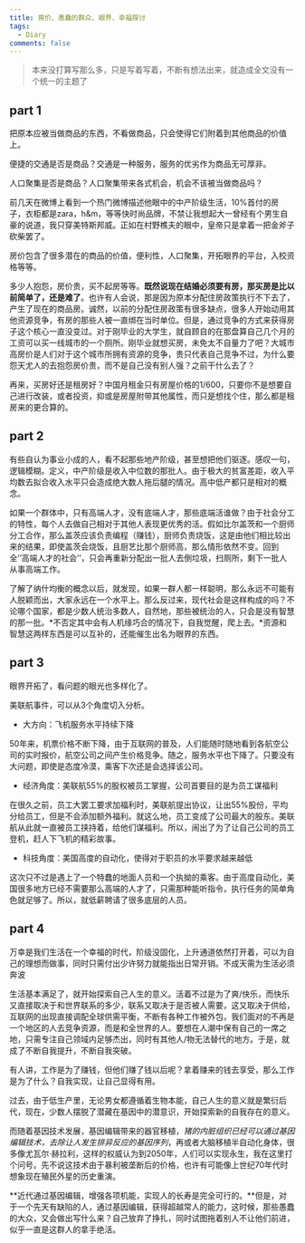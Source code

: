 ```yaml
---
title: 房价、愚蠢的群众、眼界、幸福探讨
tags:
  - Diary
comments: false
---
```

> 本来没打算写那么多，只是写着写着，不断有想法出来，就造成全文没有一个统一的主题了

<!-- more -->

## part 1
把原本应被当做商品的东西，不看做商品，只会使得它们附着到其他商品的价值上。

便捷的交通是否是商品？交通是一种服务，服务的优劣作为商品无可厚非。

人口聚集是否是商品？人口聚集带来各式机会，机会不该被当做商品吗？

前几天在微博上看到一个热门微博描述他眼中的中产阶级生活，10%首付的房子，衣柜都是zara，h&m，等等快时尚品牌，不禁让我想起大一曾经有个男生自豪的说道，我只穿美特斯邦威。正如在村野樵夫的眼中，皇帝只是拿着一把金斧子砍柴罢了。


房价包含了很多潜在的商品的价值，便利性，人口聚集，开拓眼界的平台，入校资格等等。

多少人抱怨，房价贵，买不起房等等。**既然说现在结婚必须要有房，那买房是比以前简单了，还是难了**。也许有人会说，那是因为原本分配住房政策执行不下去了，产生了现在的商品房。诚然，以前的分配住房政策有很多缺点，很多人开始动用其他资源竞争，有房的那些人被一直绑在当时单位。但是，通过竞争的方式来获得房子这个核心一直没变过。对于刚毕业的大学生，就自顾自的在那盘算自己几个月的工资可以买一线城市的一个厕所。刚毕业就想买房，未免太不自量力了吧？大城市高房价是人们对于这个城市所拥有资源的竞争，贵只代表自己竞争不过，为什么要怨天尤人的去抱怨房价贵，而不是自己没有别人强？之前干什么去了？

再来，买房好还是租房好？中国月租金只有房屋价格的1/600，只要你不是想要自己进行改装，或者投资，抑或是房屋附带其他属性，而只是想找个住，那么都是租房来的更合算的。

## part 2
有些自认为事业小成的人，看不起那些地产阶级，甚至想把他们驱逐。感叹一句，逻辑模糊。定义，中产阶级是收入中位数的那批人。由于极大的贫富差距，收入平均数去拟合收入水平只会造成绝大数人拖后腿的情况。高中低产都只是相对的概念。

如果一个群体中，只有高端人才，没有底端人才，那些底端活谁做？由于社会分工的特性，每个人去做自己相对于其他人表现更优秀的活。假如比尔盖茨和一个厨师分工合作，那么盖茨应该负责编程（赚钱），厨师负责烧饭，这是由他们相比较出来的结果，即使盖茨会烧饭，且厨艺比那个厨师高，那么情形依然不变。回到全‘‘高端人才的社会’’，只会再重新分配出一批人去倒垃圾，扫厕所，剩下一批人从事高端工作。

了解了纳什均衡的概念以后，就发现，如果一群人都一样聪明，那么永远不可能有人脱颖而出，大家永远在一个水平上。那么反过来，现代社会是这样构成的吗？不论哪个国家，都是少数人统治多数人，自然地，那些被统治的人，只会是没有智慧的那一批。*不否定其中会有人机缘巧合的情况下，自我觉醒，爬上去。*资源和智慧这两样东西是可以互补的，还能催生出名为眼界的东西。

## part 3
眼界开拓了，看问题的眼光也多样化了。

美联航事件，可以从3个角度切入分析。

-  大方向：飞机服务水平持续下降

50年来，机票价格不断下降，由于互联网的普及，人们能随时随地看到各航空公司的实时报价，航空公司之间产生价格竞争。随之，服务水平也下降了。只要没有大问题，即使是态度冷漠，乘客下次还是会选择该公司。

- 经济角度：美联航55%的股权被员工掌握，公司首要目的是为员工谋福利

在很久之前，员工大罢工要求加福利时，美联航提出协议，让出55%股份，平均分给员工，但是不会添加额外福利。就这么地，员工变成了公司最大的股东。美联航从此就一直被员工挟持着，给他们谋福利。所以，闹出了为了让自己公司的员工登机，赶人下飞机的精彩故事。

- 科技角度：美国高度的自动化，使得对于职员的水平要求越来越低

这次只不过是遇上了一个特蠢的地面人员和一个执拗的乘客。由于高度自动化，美国很多地方已经不需要那么高端的人才了，只需那种能听指令，执行任务的简单角色就足够了。所以，就低薪聘请了很多底层的人员。

## part 4
万幸是我们生活在一个幸福的时代，阶级没固化，上升通道依然打开着，可以为自己的理想而做事，同时只需付出少许努力就能指出日常开销。不成天需为生活必须奔波

生活基本满足了，就开始探索自己人生的意义。活着不过是为了爽/快乐，而快乐又直接取决于和世界联系的多少，联系又取决于是否被人需要，这又取决于供给，互联网的出现直接调配全球供需平衡，不断有各种工作被外包，我们面对的不再是一个地区的人去竞争资源，而是和全世界的人。要想在人潮中保有自己的一席之地，只需专注自己领域内足够杰出，同时有其他人/物无法替代的地方。于是，就成了不断自我提升，不断自我突破。

有人讲，工作是为了赚钱，但他们赚了钱以后呢？拿着赚来的钱去享受，那么工作是为了什么？自我实现，让自己显得有用。

过去，由于低生产里，无论男女都遵循着生物本能，自己人生的意义就是繁衍后代，现在，少数人摆脱了潜藏在基因中的潜意识，开始探索新的自我存在的意义。

而随着基因技术发展，基因编辑带来的器官移植，*猪的内脏组织已经可以通过基因编辑技术，去除让人发生排异反应的基因序列*，再或者大脑移植半自动化身体，很多像尤瓦尔·赫拉利，这样的权威认为到2050年，人们可以实现永生，我在这里打个问号。先不说这技术由于暴利被垄断后的价格，也许有可能像上世纪70年代时想象现在殖民外星的历史重演。

**近代通过基因编辑，增强各项机能，实现人的长寿是完全可行的。**但是，对于一个先天有缺陷的人，通过基因编辑，获得超越常人的能力，这时候，那些愚蠢的大众，又会做出写什么来？自己放弃了挣扎，同时试图拖着别人不让他们前进，似乎一直是这群人的拿手绝活。
